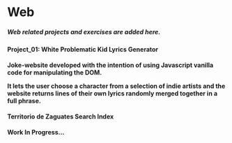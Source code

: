 <h1> Web </h1>
<h5> Web related projects and exercises are added here.</h5>

<h4> Project_01: White Problematic Kid Lyrics Generator </h4>
<b> Joke-website developed with the intention of using Javascript vanilla code for 
	manipulating the DOM. </b>

<b> It lets the user choose a character from a selection of indie artists and the
	website returns lines of their own lyrics randomly merged together in a full phrase. </b>

<h4> Territorio de Zaguates Search Index </h4> 
<b> Work In Progress...</b>
